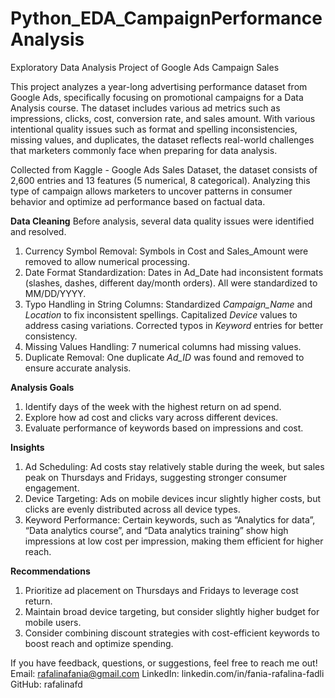 # Python_EDA_CampaignPerformanceAnalysis
Exploratory Data Analysis Project of Google Ads Campaign Sales

This project analyzes a year-long advertising performance dataset from Google Ads, specifically focusing on promotional campaigns for a Data Analysis course. The dataset includes various ad metrics such as impressions, clicks, cost, conversion rate, and sales amount. With various intentional quality issues such as format and spelling inconsistencies, missing values, and duplicates, the dataset reflects real-world challenges that marketers commonly face when preparing for data analysis.

Collected from Kaggle - Google Ads Sales Dataset, the dataset consists of 2,600 entries and 13 features (5 numerical, 8 categorical). Analyzing this type of campaign allows marketers to uncover patterns in consumer behavior and optimize ad performance based on factual data.

**Data Cleaning**
Before analysis, several data quality issues were identified and resolved.
1. Currency Symbol Removal:
Symbols in Cost and Sales_Amount were removed to allow numerical processing.
2. Date Format Standardization:
Dates in Ad_Date had inconsistent formats (slashes, dashes, different day/month orders). All were standardized to MM/DD/YYYY.
3. Typo Handling in String Columns:
Standardized _Campaign_Name_ and _Location_ to fix inconsistent spellings.
Capitalized _Device_ values to address casing variations.
Corrected typos in _Keyword_ entries for better consistency.
4. Missing Values Handling:
7 numerical columns had missing values.
5. Duplicate Removal:
One duplicate _Ad_ID_ was found and removed to ensure accurate analysis.

**Analysis Goals**
1. Identify days of the week with the highest return on ad spend.
2. Explore how ad cost and clicks vary across different devices.
3. Evaluate performance of keywords based on impressions and cost.

**Insights**
1. Ad Scheduling:
Ad costs stay relatively stable during the week, but sales peak on Thursdays and Fridays, suggesting stronger consumer engagement.
3. Device Targeting:
Ads on mobile devices incur slightly higher costs, but clicks are evenly distributed across all device types.
4. Keyword Performance:
Certain keywords, such as “Analytics for data”, “Data analytics course”, and “Data analytics training” show high impressions at low cost per impression, making them efficient for higher reach.

**Recommendations**
1. Prioritize ad placement on Thursdays and Fridays to leverage cost return.
2. Maintain broad device targeting, but consider slightly higher budget for mobile users.
3. Consider combining discount strategies with cost-efficient keywords to boost reach and optimize spending.

If you have feedback, questions, or suggestions, feel free to reach me out!
Email: rafalinafania@gmail.com
LinkedIn: linkedin.com/in/fania-rafalina-fadli
GitHub: rafalinafd
